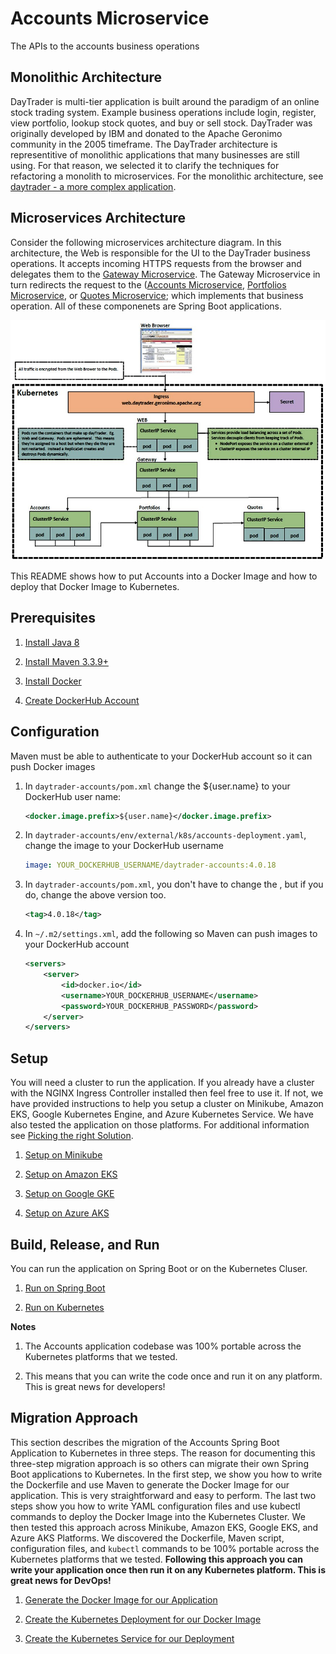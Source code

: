 
# Accounts Microservice

The APIs to the accounts business operations



## Monolithic Architecture
DayTrader is multi-tier application is built around the paradigm of an online stock trading system. Example business operations include
login, register, view portfolio, lookup stock quotes, and buy or sell stock. DayTrader was originally developed by IBM and donated 
to the Apache Geronimo community in the 2005 timeframe. The DayTrader architecture is representitive of monolithic applications that 
many businesses are still using. For that reason, we selected it to clarify the techniques for refactoring a monolith to microservices. 
For the monolithic architecture, see [daytrader - a more complex application](http://geronimo.apache.org/GMOxDOC30/daytrader-a-more-complex-application.html). 



## Microservices Architecture

Consider the following microservices architecture diagram. In this architecture, the Web is responsible for the UI to the DayTrader business operations. It accepts 
incoming HTTPS requests from the browser and delegates them to the [Gateway Microservice](https://github.com/jpmorganchase/daytrader-example-gatewayrepo/). The 
Gateway Microservice in turn redirects the request to the ([Accounts Microservice](https://github.com/jpmorganchase/daytrader-example-accountsrepo/), 
[Portfolios Microservice](https://github.com/jpmorganchase/daytrader-example-portfoliosrepo/), or 
[Quotes Microservice](https://github.com/jpmorganchase/daytrader-example-quotesrepo/); which implements that business operation. All of these componenets are Spring Boot applications.

![Target-State-Architecture](images/Target-State-Architecture.JPG)

This README shows how to put Accounts into a Docker Image and how to deploy that Docker Image to Kubernetes. 



## Prerequisites

1.  [Install Java 8](http://www.oracle.com/technetwork/java/javase/downloads/index.html)

2.  [Install Maven 3.3.9+](https://maven.apache.org/download.cgi)

3.  [Install Docker](https://www.docker.com/get-docker)
    
4.  [Create DockerHub Account](https://hub.docker.com/)



## Configuration

Maven must be able to authenticate to your DockerHub account so it can push Docker images

1.  In `daytrader-accounts/pom.xml` change the ${user.name} to your DockerHub user name:

    ```xml
    <docker.image.prefix>${user.name}</docker.image.prefix>
    ``` 

2.  In `daytrader-accounts/env/external/k8s/accounts-deployment.yaml`, change the image to your DockerHub username

    ```yaml
    image: YOUR_DOCKERHUB_USERNAME/daytrader-accounts:4.0.18
    ```

3.  In `daytrader-accounts/pom.xml`, you don't have to change the <tag>, but if you do, change the above version too.
        
    ```xml
    <tag>4.0.18</tag>
    ```

4.  In `~/.m2/settings.xml`, add the following so Maven can push images to your DockerHub account

    ```xml
    <servers>
        <server>
            <id>docker.io</id>
            <username>YOUR_DOCKERHUB_USERNAME</username>
            <password>YOUR_DOCKERHUB_PASSWORD</password>
        </server>
    </servers> 
    ```



## Setup
You will need a cluster to run the application. If you already have a cluster with the NGINX Ingress Controller installed then feel free to use it. If not, we have provided instructions to help you setup a cluster on Minikube, Amazon EKS, Google Kubernetes Engine, and Azure Kubernetes Service. We have also tested the application on those platforms. For additional information see [Picking the right Solution](https://kubernetes.io/docs/setup/pick-right-solution/).

1.  [Setup on Minikube](docs/SETUP-ON-MINIKUBE.MD)

2.  [Setup on Amazon EKS](docs/SETUP-ON-EKS.MD)

3.  [Setup on Google GKE](docs/SETUP-ON-GKE.MD)

3.  [Setup on Azure AKS](docs/SETUP-ON-AKS.MD)



## Build, Release, and Run

You can run the application on Spring Boot or on the Kubernetes Cluser.

1.  [Run on Spring Boot](docs/RUN-ON-SPRING-BOOT.MD)

2.  [Run on Kubernetes](docs/RUN-ON-KUBERNETES.MD)

**Notes** 

1.  The Accounts application codebase was 100% portable across the Kubernetes platforms that we tested.

2.  This means that you can write the code once and run it on any platform. This is great news for developers!



## Migration Approach

This section describes the migration of the Accounts Spring Boot Application to Kubernetes in three steps. The reason for documenting this three-step migration approach is so others can migrate their own Spring Boot applications to Kubernetes. In the first step, we show you how to write the Dockerfile and use Maven to generate the Docker Image for our application. This is very straightforward and easy to perform. The last two steps show you how to write YAML configuration files and use kubectl commands to deploy the Docker Image into the Kubernetes Cluster. We then tested this approach across Minikube, Amazon EKS, Google EKS, and Azure AKS Platforms. We discovered the Dockerfile, Maven script, configuration files, and `kubectl` commands to be 100% portable across the Kubernetes platforms that we tested. **Following this approach you can write your application once then run it on any Kubernetes platform. This is great news for DevOps!**

1.  [Generate the Docker Image for our Application](docs/GENERATE-DOCKER-IMAGE.MD)

2.  [Create the Kubernetes Deployment for our Docker Image](docs/CREATE-KUBERNETES-DEPLOYMENT.MD)

3.  [Create the Kubernetes Service for our Deployment](docs/CREATE-KUBERNETES-SERVICE.MD)



